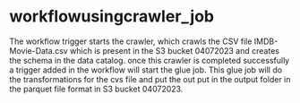 # workflowusingcrawler_job
The workflow trigger starts the crawler, which crawls the CSV file IMDB-Movie-Data.csv which is present in the S3 bucket 04072023 and creates the schema in the data catalog.
once this crawler is completed successfully a trigger added in the workflow will start the glue job. This glue job will do the transformations for the cvs file and put the out put in the output folder in the parquet file format in S3 bucket 04072023.
